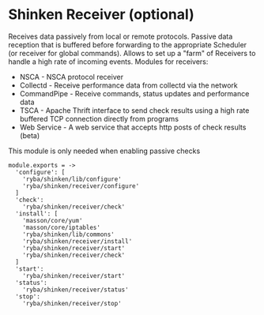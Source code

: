 
# Shinken Receiver (optional)

Receives data passively from local or remote protocols. Passive data reception
that is buffered before forwarding to the appropriate Scheduler (or receiver for global commands).
Allows to set up a "farm" of Receivers to handle a high rate of incoming events.
Modules for receivers:

* NSCA - NSCA protocol receiver
* Collectd - Receive performance data from collectd via the network
* CommandPipe - Receive commands, status updates and performance data
* TSCA - Apache Thrift interface to send check results using a high rate buffered TCP connection directly from programs
* Web Service - A web service that accepts http posts of check results (beta)

This module is only needed when enabling passive checks

    module.exports = ->
      'configure': [
        'ryba/shinken/lib/configure'
        'ryba/shinken/receiver/configure'
      ]
      'check':
        'ryba/shinken/receiver/check'
      'install': [
        'masson/core/yum'
        'masson/core/iptables'
        'ryba/shinken/lib/commons'
        'ryba/shinken/receiver/install'
        'ryba/shinken/receiver/start'
        'ryba/shinken/receiver/check'
      ]
      'start':
        'ryba/shinken/receiver/start'        
      'status':
        'ryba/shinken/receiver/status'
      'stop':
        'ryba/shinken/receiver/stop'
